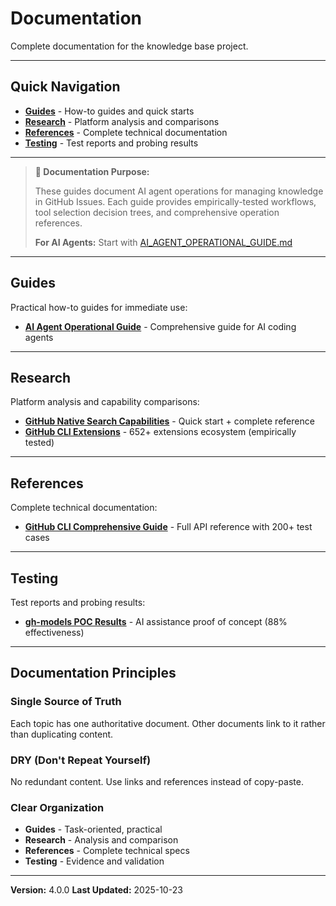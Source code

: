 # Documentation

Complete documentation for the knowledge base project.

---

## Quick Navigation

- **[Guides](/docs/guides/)** - How-to guides and quick starts
- **[Research](/docs/research/)** - Platform analysis and comparisons
- **[References](/docs/references/)** - Complete technical documentation
- **[Testing](/docs/testing/)** - Test reports and probing results

---

> **📖 Documentation Purpose:**
>
> These guides document AI agent operations for managing knowledge in GitHub Issues.
> Each guide provides empirically-tested workflows, tool selection decision trees,
> and comprehensive operation references.
>
> **For AI Agents:** Start with [AI_AGENT_OPERATIONAL_GUIDE.md](/docs/guides/AI_AGENT_OPERATIONAL_GUIDE.md)

---

## Guides

Practical how-to guides for immediate use:

- **[AI Agent Operational Guide](/docs/guides/AI_AGENT_OPERATIONAL_GUIDE.md)** - Comprehensive guide for AI coding agents

---

## Research

Platform analysis and capability comparisons:

- **[GitHub Native Search Capabilities](/docs/research/GITHUB_NATIVE_SEARCH_CAPABILITIES.md)** - Quick start + complete reference
- **[GitHub CLI Extensions](/docs/research/GITHUB_CLI_EXTENSIONS.md)** - 652+ extensions ecosystem (empirically tested)

---

## References

Complete technical documentation:

- **[GitHub CLI Comprehensive Guide](/docs/references/github-cli-issues-comprehensive-guide.md)** - Full API reference with 200+ test cases

---

## Testing

Test reports and probing results:

- **[gh-models POC Results](/docs/testing/GH-MODELS-POC-RESULTS.md)** - AI assistance proof of concept (88% effectiveness)

---

## Documentation Principles

### Single Source of Truth

Each topic has one authoritative document. Other documents link to it rather than duplicating content.

### DRY (Don't Repeat Yourself)

No redundant content. Use links and references instead of copy-paste.

### Clear Organization

- **Guides** - Task-oriented, practical
- **Research** - Analysis and comparison
- **References** - Complete technical specs
- **Testing** - Evidence and validation

---

**Version:** 4.0.0
**Last Updated:** 2025-10-23
